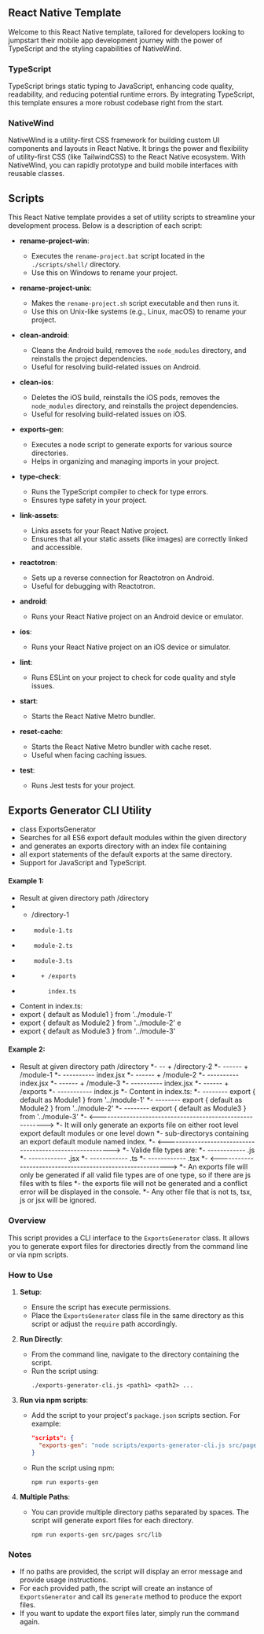 ## React Native Template

Welcome to this React Native template, tailored for developers looking to jumpstart their mobile app development journey with the power of TypeScript and the styling capabilities of NativeWind.

### TypeScript

TypeScript brings static typing to JavaScript, enhancing code quality, readability, and reducing potential runtime errors. By integrating TypeScript, this template ensures a more robust codebase right from the start.

### NativeWind

NativeWind is a utility-first CSS framework for building custom UI components and layouts in React Native. It brings the power and flexibility of utility-first CSS (like TailwindCSS) to the React Native ecosystem. With NativeWind, you can rapidly prototype and build mobile interfaces with reusable classes.

## Scripts

This React Native template provides a set of utility scripts to streamline your development process. Below is a description of each script:

- **rename-project-win**: 
  - Executes the `rename-project.bat` script located in the `./scripts/shell/` directory.
  - Use this on Windows to rename your project.

- **rename-project-unix**: 
  - Makes the `rename-project.sh` script executable and then runs it.
  - Use this on Unix-like systems (e.g., Linux, macOS) to rename your project.

- **clean-android**: 
  - Cleans the Android build, removes the `node_modules` directory, and reinstalls the project dependencies.
  - Useful for resolving build-related issues on Android.

- **clean-ios**: 
  - Deletes the iOS build, reinstalls the iOS pods, removes the `node_modules` directory, and reinstalls the project dependencies.
  - Useful for resolving build-related issues on iOS.

- **exports-gen**: 
  - Executes a node script to generate exports for various source directories.
  - Helps in organizing and managing imports in your project.

- **type-check**: 
  - Runs the TypeScript compiler to check for type errors.
  - Ensures type safety in your project.

- **link-assets**: 
  - Links assets for your React Native project.
  - Ensures that all your static assets (like images) are correctly linked and accessible.

- **reactotron**: 
  - Sets up a reverse connection for Reactotron on Android.
  - Useful for debugging with Reactotron.

- **android**: 
  - Runs your React Native project on an Android device or emulator.

- **ios**: 
  - Runs your React Native project on an iOS device or simulator.

- **lint**: 
  - Runs ESLint on your project to check for code quality and style issues.

- **start**: 
  - Starts the React Native Metro bundler.

- **reset-cache**: 
  - Starts the React Native Metro bundler with cache reset.
  - Useful when facing caching issues.

- **test**: 
  - Runs Jest tests for your project.

## Exports Generator CLI Utility

- class ExportsGenerator
- Searches for all ES6 export default modules within the given directory
- and generates an exports directory with an index file containing
- all export statements of the default exports at the same directory.
- Support for JavaScript and TypeScript.
  
####   Example 1:
 - Result at given directory path /directory
 -    + /directory-1
 -         module-1.ts
 -         module-2.ts
 -         module-3.ts
 -           + /exports
 -             index.ts
 -  Content in index.ts:
 -  export { default as Module1 } from '../module-1'
 -  export { default as Module2 } from '../module-2' e
 -  export { default as Module3 } from '../module-3'

 ####  Example 2:
 -  Result at given directory path /directory
 *-    -- + /directory-2
 *-    ------ + /module-1
 *-    ---------- index.jsx
 *-    ------ + /module-2
 *-    ---------- index.jsx
 *-    ------ + /module-3
 *-    ---------- index.jsx
 *-    ------  + /exports
 *-    ----------- index.js
 *-  Content in index.ts:
 *-  -------- export { default as Module1 } from '../module-1'
 *-  -------- export { default as Module2 } from '../module-2'
 *-  -------- export { default as Module3 } from '../module-3'
 *-  <--------------------------------------------------------->
 *-  It will only generate an exports file on either root level export default modules or one level down
 *-  sub-directorys containing an export default module named index.
 *-  <--------------------------------------------------------->
 *- Valide file types are:
 *- ------------ .js
 *- ------------ .jsx
 *- ------------ .ts
 *- ------------ .tsx
 *- <---------------------------------------------------------->
 *- An exports file will only be generated if all valid file types are of one type, so if there are js files with ts files
 *- the exports file will not be generated and a conflict error will be displayed in the console.
 *- Any other file that is not ts, tsx, js or jsx will be ignored.

### Overview

This script provides a CLI interface to the `ExportsGenerator` class. It allows you to generate export files for directories directly from the command line or via npm scripts.

### How to Use

1. **Setup**:
   - Ensure the script has execute permissions.
   - Place the `ExportsGenerator` class file in the same directory as this script or adjust the `require` path accordingly.

2. **Run Directly**:
   - From the command line, navigate to the directory containing the script.
   - Run the script using:
     ```
     ./exports-generator-cli.js <path1> <path2> ...
     ```

3. **Run via npm scripts**:
   - Add the script to your project's `package.json` scripts section. For example:
     ```json
     "scripts": {
       "exports-gen": "node scripts/exports-generator-cli.js src/pages"
     }
     ```
   - Run the script using npm:
     ```
     npm run exports-gen
     ```

4. **Multiple Paths**:
   - You can provide multiple directory paths separated by spaces. The script will generate export files for each directory.
     ```
     npm run exports-gen src/pages src/lib
     ```

### Notes

- If no paths are provided, the script will display an error message and provide usage instructions.
- For each provided path, the script will create an instance of `ExportsGenerator` and call its `generate` method to produce the export files.
- If you want to update the export files later, simply run the command again.






